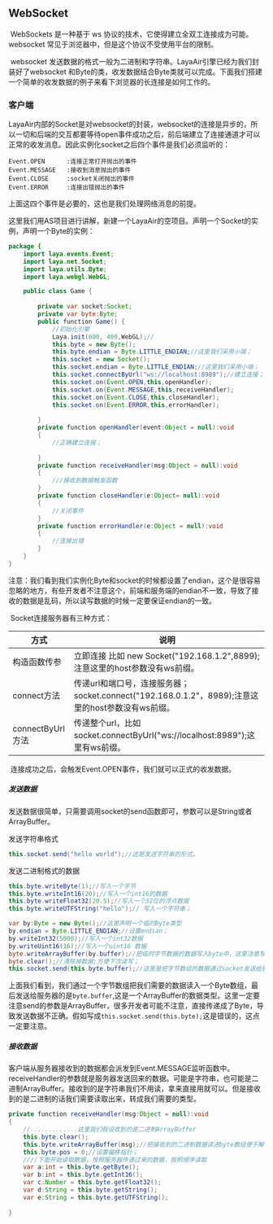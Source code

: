 ## WebSocket

​	WebSockets 是一种基于 ws 协议的技术，它使得建立全双工连接成为可能。websocket 常见于浏览器中，但是这个协议不受使用平台的限制。

​	websocket 发送数据的格式一般为二进制和字符串。LayaAir引擎已经为我们封装好了websocket 和Byte的类，收发数据结合Byte类就可以完成。下面我们搭建一个简单的收发数据的例子来看下浏览器的长连接是如何工作的。

### 客户端

​	LayaAir内部的Socket是对websocket的封装，websocket的连接是异步的，所以一切和后端的交互都要等待open事件成功之后，前后端建立了连接通道才可以正常的收发消息。因此实例化socket之后四个事件是我们必须监听的：

``` 
Event.OPEN		:连接正常打开抛出的事件
Event.MESSAGE	:接收到消息抛出的事件
Event.CLOSE		:socket关闭抛出的事件
Event.ERROR		:连接出错抛出的事件
```

上面这四个事件是必要的，这也是我们处理网络消息的前提。

​	这里我们用AS项目进行讲解，新建一个LayaAir的空项目。声明一个Socket的实例，声明一个Byte的实例：

```java
package {
	import laya.events.Event;
	import laya.net.Socket;
	import laya.utils.Byte;
	import laya.webgl.WebGL;

	public class Game {
		
		private var socket:Socket;
		private var byte:Byte;
		public function Game() {
			//初始化引擎
			Laya.init(600, 400,WebGL);//
			this.byte = new Byte();
            this.byte.endian = Byte.LITTLE_ENDIAN;//这里我们采用小端；
			this.socket = new Socket();
			this.socket.endian = Byte.LITTLE_ENDIAN;//这里我们采用小端；
			this.socket.connectByUrl("ws://localhost:8989");//建立连接；
			this.socket.on(Event.OPEN,this,openHandler);
			this.socket.on(Event.MESSAGE,this,receiveHandler);
            this.socket.on(Event.CLOSE,this,closeHandler);
            this.socket.on(Event.ERROR,this,errorHandler);
			
		}
		private function openHandler(event:Object = null):void
		{
			//正确建立连接；
			
		}
		private function receiveHandler(msg:Object = null):void
		{
			///接收到数据触发函数
		}
        private function closeHandler(e:Object= null):void
        {
            //关闭事件
        }
        private function errorHandler(e:Object = null):void
        {
            //连接出错
        }
	}
}
```

​	注意：我们看到我们实例化Byte和socket的时候都设置了endian，这个是很容易忽略的地方，有些开发者不注意这个，前端和服务端的endian不一致，导致了接收的数据是乱码，所以读写数据的时候一定要保证endian的一致。

​	Socket连接服务器有三种方式：

| 方式             | 说明                                       |
| -------------- | ---------------------------------------- |
| 构造函数传参         | 立即连接 比如 new Socket("192.168.1.2",8899);注意这里的host参数没有ws前缀。 |
| connect方法      | 传递url和端口号，连接服务器；socket.connect("192.168.0.1.2"，8989);注意这里的host参数没有ws前缀。 |
| connectByUrl方法 | 传递整个url，比如 socket.connectByUrl("ws://localhost:8989");这里有ws前缀。 |

​	连接成功之后，会触发Event.OPEN事件，我们就可以正式的收发数据。

##### 发送数据

​	发送数据很简单，只需要调用socket的send函数即可，参数可以是String或者ArrayBuffer。

发送字符串格式

```java
this.socket.send("hello world");//这是发送字符串的形式。
```

发送二进制格式的数据

```java
this.byte.writeByte(1);//写入一个字节
this.byte.writeInt16(20);//写入一个int16的数据
this.byte.writeFloat32(20.5);//写入一个32位的浮点数据
this.byte.writeUTFString("hello");// 写入一个字符串；

var by:Byte = new Byte();//这里声明一个临时Byte类型
by.endian = Byte.LITTLE_ENDIAN;//设置endian；
by.writeInt32(5000);//写入一个int32数据
by.writeUint16(16);//写入一个uint16 数据
byte.writeArrayBuffer(by.buffer);//把临时字节数据的数据写入byte中，这里注意写入的是by.buffer;
byte.clear();//清除掉数据;方便下次读写；
this.socket.send(this.byte.buffer);//这里是把字节数组的数据通过socket发送给服务器。
```

​	上面我们看到，我们通过一个字节数组把我们需要的数据读入一个Byte数组，最后发送给服务器的是`byte.buffer`,这是一个ArrayBuffer的数据类型。这里一定要注意send的参数是ArrayBuffer，很多开发者可能不注意，直接传递成了Byte，导致发送数据不正确。假如写成`this.socket.send(this.byte);`这是错误的，这点一定要注意。

##### 接收数据

​	客户端从服务器接收到的数据都会派发到Event.MESSAGE监听函数中。receiveHandler的参数就是服务器发送回来的数据。可能是字符串，也可能是二进制ArrayBuffer。接收到的是字符串我们不用读，拿来直接用就可以。但是接收到的是二进制的话我们需要读取出来，转成我们需要的类型。

```java
private function receiveHandler(msg:Object = null):void
{
	//.............这里我们假设收到的是二进制ArrayBuffer
    this.byte.clear();
    this.byte.writeArrayBuffer(msg);//把接收到的二进制数据读进byte数组便于解析。
    this.byte.pos = 0;//设置偏移指针；
  	////下面开始读取数据，按照服务器传递过来的数据，按照顺序读取
    var a:int = this.byte.getByte();
    var b:int = this.byte.getInt16();
    var c:Number = this.byte.getFloat32();
    var d:String = this.byte.getString();
    var e:String = this.byte.getUTFString();
  	
}
```



